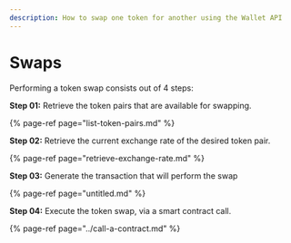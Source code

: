 ```yaml
---
description: How to swap one token for another using the Wallet API
---
```


# Swaps

Performing a token swap consists out of 4 steps:

**Step 01:** Retrieve the token pairs that are available for swapping.

{% page-ref page="list-token-pairs.md" %}

**Step 02:** Retrieve the current exchange rate of the desired token pair.

{% page-ref page="retrieve-exchange-rate.md" %}

**Step 03:** Generate the transaction that will perform the swap

{% page-ref page="untitled.md" %}

**Step 04:** Execute the token swap, via a smart contract call.

{% page-ref page="../call-a-contract.md" %}

  


